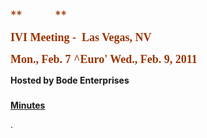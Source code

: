 <div id="rightCol0">

<span style="font-size:14.0pt;color:#993300"> **          ** </span>

**<span style="font-size:13.5pt;font-family:&quot;Verdana&quot;,&quot;sans-serif&quot;;color:#993300">
IVI Meeting -  Las Vegas, NV  </span>**

<div class="style2">

<div data-align="center">

**<span style="font-size:13.5pt;font-family:&quot;Verdana&quot;,&quot;sans-serif&quot;;mso-fareast-font-family:
Calibri;mso-fareast-theme-font:minor-latin;mso-bidi-font-family:&quot;Times New Roman&quot;;
color:#993300;mso-ansi-language:EN-US;mso-fareast-language:EN-US;mso-bidi-language:
AR-SA">Mon., Feb. 7 ^Euro' Wed., Feb. 9,
2011</span>**<span style="font-size:12.0pt;
font-family:&quot;Times New Roman&quot;,&quot;serif&quot;;mso-fareast-font-family:Calibri;
mso-fareast-theme-font:minor-latin;mso-ansi-language:EN-US;mso-fareast-language:
EN-US;mso-bidi-language:AR-SA">  
  
**Hosted by Bode Enterprises**</span>

</div>

</div>

###   

**[Minutes](http://ivifoundation.org/meetings/2011Feb/2011FebMeetingSummary%20Final.pdf)**

. 

 

<span style="font-size:10.0pt;font-family:&quot;Arial&quot;,&quot;sans-serif&quot;">  
  
</span>

 

 

</div>
